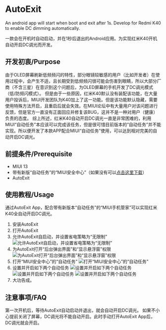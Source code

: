 # AutoExit
An android app will start when boot and exit after 1s. Develop for Redmi K40 to enable DC dimming automatically.

一款会在开机时自动启动，并在1秒后退出的Android应用。为实现红米K40开机自动开启DC调光而开发。

## 开发初衷/Purpose
由于OLED屏幕刷新低频频闪的特性，部分眼镜较敏感的用户（比如开发者）在使用过程中，会产生不适，且长期受到低频频闪很可能会伤害到眼睛，所以大部分厂商（不含三星）在意识到这个问题后，为OLED屏幕的手机开发了DC调光模式（低/防频闪模式）。
但是由于一些原因，红米K40默认没有装配该功能，在大量用户投诉后，MIUI开发团队为K40加上了这一功能。但是该功能默认隐藏，需要使用特殊方法开启，且重启后就会失效。在MIUI论坛中有大量用户对该问题进行反馈，但是官方一直没有正面回应并修复该BUG，这并不是一种对用户（健康）负责的态度。
综上所述，红米K40自动开启DC调光一直是非常困难的，利用MIUI“自动任务”本应该可以完成该任务，但是很可惜目前版本的“自动任务”并不能实现。所以便开发了本款APP配合MIUI“自动任务”使用，可以达到相对完美的自动开启DC调光。

## 前提条件/Prerequisite
* MIUI 13
* 带有新版“自动任务”的“MIUI安全中心”（如果没有可以[点击这里下载](https://github.com/ovear/AutoExit/raw/main/binary/%E6%89%8B%E6%9C%BA%E7%AE%A1%E5%AE%B6_MIUISecurityCenter(6.0.2-220117.0.1).apk)）
* AutoExit

## 使用教程/Usage
通过AutoExit App，配合带有新版本“自动任务”的“MIUI手机管家”可以实现红米K40全自动开启DC调光。

1. 安装AutoExit
2. 打开AutoExit
3. 允许AutoExit自启动，并设置省电策略为“无限制”
![允许AutoExit自启动，并设置省电策略为“无限制”](https://github.com/ovear/AutoExit/raw/main/binary/step1.jpg)
4. 为AutoExit打开“后台弹出界面”和“显示悬浮窗”权限
![为AutoExit打开“后台弹出界面”和“显示悬浮窗”权限](https://github.com/ovear/AutoExit/raw/main/binary/step2.jpg)
5. 打开“MIUI安全中心”的“自动任务”
![打开“MIUI安全中心”的“自动任务”](https://github.com/ovear/AutoExit/raw/main/binary/step3.jpg)
5. 设置并开启如下两个自动任务
![设置并开启如下两个自动任务](https://github.com/ovear/AutoExit/raw/main/binary/step4.jpg)
![设置并开启如下两个自动任务](https://github.com/ovear/AutoExit/raw/main/binary/step5.jpg)
![设置并开启如下两个自动任务](https://github.com/ovear/AutoExit/raw/main/binary/step6.jpg)
6. 大功告成。

## 注意事项/FAQ
第一次开机后，等待AutoExit自动启动并退出，就会自动开启DC调光。
如果不小心提前关闭了屏幕，DC调光将不能自动开启。此时手动打开AutoExit App后，DC调光就会开启。